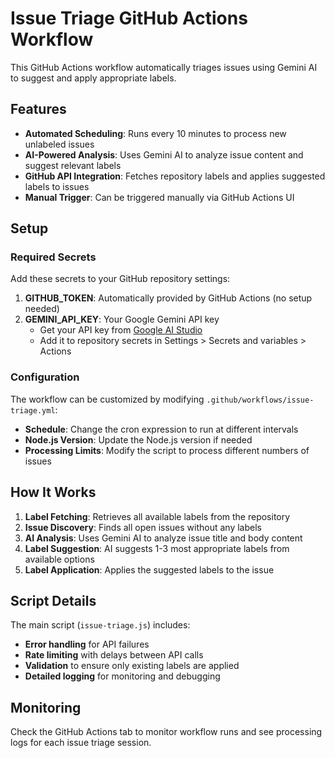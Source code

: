 # Issue Triage GitHub Actions Workflow

This GitHub Actions workflow automatically triages issues using Gemini AI to suggest and apply appropriate labels.

## Features

- **Automated Scheduling**: Runs every 10 minutes to process new unlabeled issues
- **AI-Powered Analysis**: Uses Gemini AI to analyze issue content and suggest relevant labels
- **GitHub API Integration**: Fetches repository labels and applies suggested labels to issues
- **Manual Trigger**: Can be triggered manually via GitHub Actions UI

## Setup

### Required Secrets

Add these secrets to your GitHub repository settings:

1. **GITHUB_TOKEN**: Automatically provided by GitHub Actions (no setup needed)
2. **GEMINI_API_KEY**: Your Google Gemini API key
   - Get your API key from [Google AI Studio](https://aistudio.google.com/app/apikey)
   - Add it to repository secrets in Settings > Secrets and variables > Actions

### Configuration

The workflow can be customized by modifying `.github/workflows/issue-triage.yml`:

- **Schedule**: Change the cron expression to run at different intervals
- **Node.js Version**: Update the Node.js version if needed
- **Processing Limits**: Modify the script to process different numbers of issues

## How It Works

1. **Label Fetching**: Retrieves all available labels from the repository
2. **Issue Discovery**: Finds all open issues without any labels
3. **AI Analysis**: Uses Gemini AI to analyze issue title and body content
4. **Label Suggestion**: AI suggests 1-3 most appropriate labels from available options
5. **Label Application**: Applies the suggested labels to the issue

## Script Details

The main script (`issue-triage.js`) includes:

- **Error handling** for API failures
- **Rate limiting** with delays between API calls
- **Validation** to ensure only existing labels are applied
- **Detailed logging** for monitoring and debugging

## Monitoring

Check the GitHub Actions tab to monitor workflow runs and see processing logs for each issue triage session.